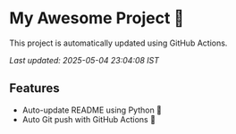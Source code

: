 # My Awesome Project 🚀

This project is automatically updated using GitHub Actions.

_Last updated: 2025-05-04 23:04:08 IST_

## Features
- Auto-update README using Python 🐍
- Auto Git push with GitHub Actions 🤖
